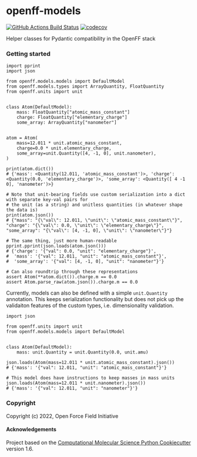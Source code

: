 openff-models
==============================
[//]: # (Badges)
[![GitHub Actions Build Status](https://github.com/openforcefield/openff-models/workflows/ci/badge.svg)](https://github.com/openforcefield/openff-models/actions?query=workflow%3Aci)
[![codecov](https://codecov.io/gh/openforcefield/openff-models/branch/main/graph/badge.svg)](https://codecov.io/gh/openforcefield/openff-models/branch/main)


Helper classes for Pydantic compatibility in the OpenFF stack

### Getting started

```python3
import pprint
import json

from openff.models.models import DefaultModel
from openff.models.types import ArrayQuantity, FloatQuantity
from openff.units import unit


class Atom(DefaultModel):
    mass: FloatQuantity["atomic_mass_constant"]
    charge: FloatQuantity["elementary_charge"]
    some_array: ArrayQuantity["nanometer"]


atom = Atom(
    mass=12.011 * unit.atomic_mass_constant,
    charge=0.0 * unit.elementary_charge,
    some_array=unit.Quantity([4, -1, 0], unit.nanometer),
)

print(atom.dict())
# {'mass': <Quantity(12.011, 'atomic_mass_constant')>, 'charge': <Quantity(0.0, 'elementary_charge')>, 'some_array': <Quantity([ 4 -1  0], 'nanometer')>}

# Note that unit-bearing fields use custom serialization into a dict with separate key-val pairs for
# the unit (as a string) and unitless quantities (in whatever shape the data is)
print(atom.json())
# {"mass": "{\"val\": 12.011, \"unit\": \"atomic_mass_constant\"}", "charge": "{\"val\": 0.0, \"unit\": \"elementary_charge\"}", "some_array": "{\"val\": [4, -1, 0], \"unit\": \"nanometer\"}"}

# The same thing, just more human-readable
pprint.pprint(json.loads(atom.json()))
# {'charge': '{"val": 0.0, "unit": "elementary_charge"}',
#  'mass': '{"val": 12.011, "unit": "atomic_mass_constant"}',
#  'some_array': '{"val": [4, -1, 0], "unit": "nanometer"}'}

# Can also roundtrip through these representations
assert Atom(**atom.dict()).charge.m == 0.0
assert Atom.parse_raw(atom.json()).charge.m == 0.0
```

Currently, models can also be defined with a simple `unit.Quantity` annotation. This keeps serialization functionality but does not pick up the validaiton features of the custom types, i.e. dimensionality validation.

```python3
import json

from openff.units import unit
from openff.models.models import DefaultModel


class Atom(DefaultModel):
    mass: unit.Quantity = unit.Quantity(0.0, unit.amu)

json.loads(Atom(mass=12.011 * unit.atomic_mass_constant).json())
# {'mass': '{"val": 12.011, "unit": "atomic_mass_constant"}'}

# This model does have instructions to keep masses in mass units
json.loads(Atom(mass=12.011 * unit.nanometer).json())
# {'mass': '{"val": 12.011, "unit": "nanometer"}'}
```

### Copyright

Copyright (c) 2022, Open Force Field Initiative


#### Acknowledgements

Project based on the
[Computational Molecular Science Python Cookiecutter](https://github.com/molssi/cookiecutter-cms) version 1.6.
